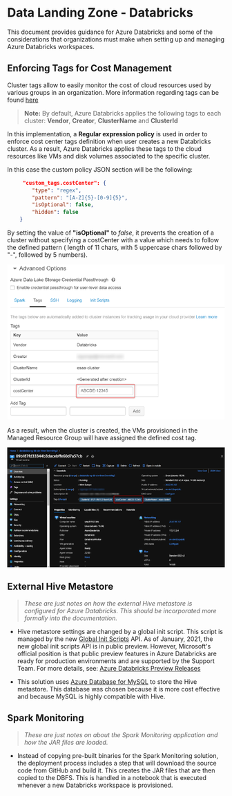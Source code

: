 # Data Landing Zone - Databricks

This document provides guidance for Azure Databricks and some of the considerations that organizations must make when setting up and managing Azure Databricks workspaces.

## Enforcing Tags for Cost Management

Cluster tags allow to easily monitor the cost of cloud resources used by various groups in an organization. More information regarding tags can be found [here](https://learn.microsoft.com/en-us/azure/databricks/administration-guide/account-settings/usage-detail-tags-azure#tag-propagation)

> **Note:** By default, Azure Databricks applies the following tags to each cluster: **Vendor**, **Creator**, **ClusterName** and **ClusterId**

In this implementation, a **Regular expression policy** is used in order to enforce cost center tags definition when user creates a new Databricks cluster. As a result, Azure Databricks applies these tags to the cloud resources like VMs and disk volumes associated to the specific cluster.

 In this case the custom policy JSON section will be the following:

```json
     "custom_tags.costCenter": {
        "type": "regex",
        "pattern": "[A-Z]{5}-[0-9]{5}",
        "isOptional": false,
        "hidden": false
    }
```

By setting the value of **"isOptional"** to *false*, it prevents the creation of a cluster without specifying a costCenter with a value which needs to follow the defined pattern ( length of 11 chars, with 5 uppercase chars followed by "-", followed by 5 numbers).

![Defining costCenter tag for Databricks](/docs/images/DefiningCostCenter-DatabricksUX.png)

As a result, when the cluster is created, the VMs provisioned in the Managed Resource Group will have assigned the defined cost tag.

![Showing costCenter tag for Databricks](/docs/images/CostCenterDefined-Portal.png)

## External Hive Metastore

> *These are just notes on how the external Hive metastore is configured for Azure Databricks.
> This should be incorporated more formally into the documentation.*

- Hive metastore settings are changed by a global init script. This script is managed by the new [Global Init Scripts](https://learn.databricks.com/clusters/init-scripts.html#global-init-scripts) API. As of January, 2021, the new global init scripts API is in public preview. However, Microsoft's official position is that public preview features in Azure Databricks are ready for production environments and are supported by the Support Team. For more details, see:
[Azure Databricks Preview Releases](https://learn.microsoft.com/en-us/azure/databricks/release-notes/release-types)

- This solution uses [Azure Database for MySQL](https://azure.microsoft.com/en-us/services/mysql/) to store the Hive metastore. This database was chosen because it is more cost effective and because MySQL is highly compatible with Hive.

## Spark Monitoring

> *These are just notes on about the Spark Monitoring application and how the JAR files are loaded.*

- Instead of copying pre-built binaries for the Spark Monitoring solution, the deployment process includes a step that will download the source code from GitHub and build it. This creates the JAR files that are then copied to the DBFS. This is handled in a notebook that is executed whenever a new Databricks workspace is provisioned.
